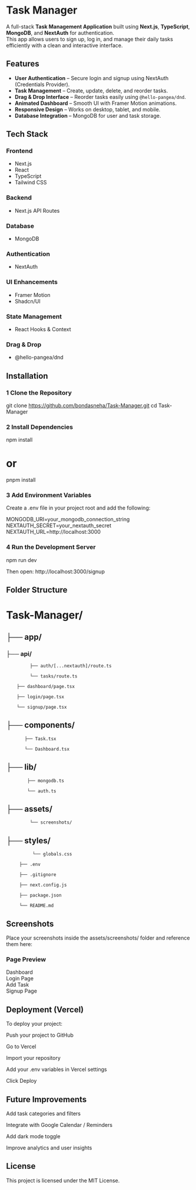 #  Task Manager

A full-stack **Task Management Application** built using **Next.js**, **TypeScript**, **MongoDB**, and **NextAuth** for authentication.  
This app allows users to sign up, log in, and manage their daily tasks efficiently with a clean and interactive interface.



##  Features

- **User Authentication** – Secure login and signup using NextAuth (Credentials Provider).  
- **Task Management** – Create, update, delete, and reorder tasks.  
- **Drag & Drop Interface** – Reorder tasks easily using `@hello-pangea/dnd`.  
- **Animated Dashboard** – Smooth UI with Framer Motion animations.  
- **Responsive Design** – Works on desktop, tablet, and mobile.  
- **Database Integration** – MongoDB for user and task storage.  



##  Tech Stack

### **Frontend**
- Next.js  
- React  
- TypeScript  
- Tailwind CSS  

### **Backend**
- Next.js API Routes  

### **Database**
- MongoDB  

### **Authentication**
- NextAuth  

### **UI Enhancements**
- Framer Motion  
- Shadcn/UI  

### **State Management**
- React Hooks & Context  

### **Drag & Drop**
- @hello-pangea/dnd  



##  Installation

### 1️ Clone the Repository

git clone https://github.com/bondasneha/Task-Manager.git
cd Task-Manager

### 2️ Install Dependencies


npm install
# or
pnpm install

### 3 Add Environment Variables
Create a .env file in your project root and add the following:

MONGODB_URI=your_mongodb_connection_string
NEXTAUTH_SECRET=your_nextauth_secret
NEXTAUTH_URL=http://localhost:3000

### 4️ Run the Development Server

npm run dev

Then open:
 http://localhost:3000/signup

## Folder Structure

# Task-Manager/

 
 ## ├── app/

 
###     ├──  api/
 
             ├── auth/[...nextauth]/route.ts
 
             └── tasks/route.ts
 
        ├── dashboard/page.tsx
 
        ├── login/page.tsx
   
        └── signup/page.tsx

   
 ##     ├── components/
 
           ├── Task.tsx
 
           └── Dashboard.tsx

 
##      ├── lib/
 
            ├── mongodb.ts
 
            └── auth.ts

 
 ##      ├── assets/
 
             └── screenshots/
       
   
##       ├──  styles/
 
              └── globals.css
 
         ├── .env
 
         ├── .gitignore
 
         ├── next.config.js
 
         ├── package.json
 
         └── README.md


## Screenshots

Place your screenshots inside the assets/screenshots/ folder and reference them here:

### Page	Preview

Dashboard	
Login Page	
Add Task	
Signup Page	

## Deployment (Vercel)

To deploy your project:

Push your project to GitHub

Go to Vercel

Import your repository

Add your .env variables in Vercel settings

Click Deploy

## Future Improvements

Add task categories and filters

Integrate with Google Calendar / Reminders

Add dark mode toggle

Improve analytics and user insights


## License
This project is licensed under the MIT License.




